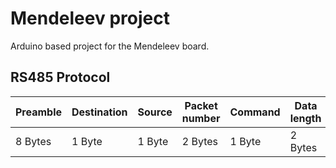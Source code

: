 # Mendeleev project
Arduino based project for the Mendeleev board.

## RS485 Protocol
| Preamble | Destination | Source | Packet number | Command | Data length | Data | Checksum |
|---|---|---|---|---|---|---|---|
| 8 Bytes | 1 Byte | 1 Byte | 2 Bytes | 1 Byte | 2 Bytes | n Bytes | 2 Byte |
